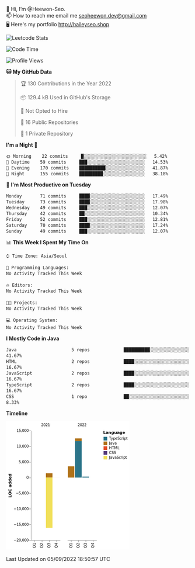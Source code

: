 👋 Hi, I’m @Heewon-Seo.  
📫 How to reach me email me seoheewon.dev@gmail.com   
🖥 Here's my portfolio http://haileyseo.shop

![Leetcode Stats](https://leetcode.card.workers.dev/?username=Heewon-Seo)

 <!--START_SECTION:waka-->
![Code Time](http://img.shields.io/badge/Code%20Time-130%20hrs%2019%20mins-blue)

![Profile Views](http://img.shields.io/badge/Profile%20Views-0-blue)

**🐱 My GitHub Data** 

> 🏆 130 Contributions in the Year 2022
 > 
> 📦 129.4 kB Used in GitHub's Storage 
 > 
> 🚫 Not Opted to Hire
 > 
> 📜 16 Public Repositories 
 > 
> 🔑 1 Private Repository 
 > 
**I'm a Night 🦉** 

```text
🌞 Morning    22 commits     █░░░░░░░░░░░░░░░░░░░░░░░░   5.42% 
🌆 Daytime    59 commits     ███░░░░░░░░░░░░░░░░░░░░░░   14.53% 
🌃 Evening    170 commits    ██████████░░░░░░░░░░░░░░░   41.87% 
🌙 Night      155 commits    █████████░░░░░░░░░░░░░░░░   38.18%

```
📅 **I'm Most Productive on Tuesday** 

```text
Monday       71 commits     ████░░░░░░░░░░░░░░░░░░░░░   17.49% 
Tuesday      73 commits     ████░░░░░░░░░░░░░░░░░░░░░   17.98% 
Wednesday    49 commits     ███░░░░░░░░░░░░░░░░░░░░░░   12.07% 
Thursday     42 commits     ██░░░░░░░░░░░░░░░░░░░░░░░   10.34% 
Friday       52 commits     ███░░░░░░░░░░░░░░░░░░░░░░   12.81% 
Saturday     70 commits     ████░░░░░░░░░░░░░░░░░░░░░   17.24% 
Sunday       49 commits     ███░░░░░░░░░░░░░░░░░░░░░░   12.07%

```


📊 **This Week I Spent My Time On** 

```text
⌚︎ Time Zone: Asia/Seoul

💬 Programming Languages: 
No Activity Tracked This Week

🔥 Editors: 
No Activity Tracked This Week

🐱‍💻 Projects: 
No Activity Tracked This Week

💻 Operating System: 
No Activity Tracked This Week

```

**I Mostly Code in Java** 

```text
Java                     5 repos             ██████████░░░░░░░░░░░░░░░   41.67% 
HTML                     2 repos             ████░░░░░░░░░░░░░░░░░░░░░   16.67% 
JavaScript               2 repos             ████░░░░░░░░░░░░░░░░░░░░░   16.67% 
TypeScript               2 repos             ████░░░░░░░░░░░░░░░░░░░░░   16.67% 
CSS                      1 repo              ██░░░░░░░░░░░░░░░░░░░░░░░   8.33%

```


**Timeline**

![Chart not found](https://raw.githubusercontent.com/Heewon-Seo/Heewon-Seo/main/charts/bar_graph.png) 


 Last Updated on 05/09/2022 18:50:57 UTC
<!--END_SECTION:waka-->

